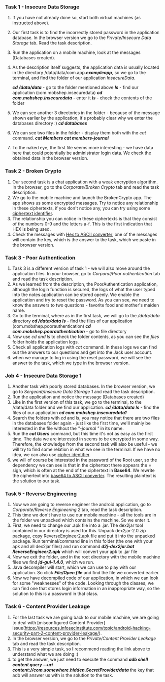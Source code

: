 ### Task 1 - Insecure Data Storage
1. If you have not already done so, start both virtual machines (as instructed above).
2. Our first task is to find the incorrectly stored password in the application database. In the browser version we go to the *Private/Insecure Data Storage* tab. Read the task description. 
3. Run the application on a mobile machine, look at the messages (Databases created).
4. As the description itself suggests, the application data is usually located in the directory /data/data/com.app.***exampleapp***, so we go to the terminal, and find the folder of our application *InsecureData*.
	
	***cd /data/data*** - go to the folder mentioned above
	***ls*** - find our application (com.mobshep.insecuredata)
	***cd com.mobshep.insecuredata*** - enter it
	***ls*** - check the contents of the folder
5. We can see another 3 directories in the folder - because of the message shown earlier by the application, it's probably clear why we enter the databases directory :)
	***cd databases***
6. We can see two files in the folder - display them both with the *cat* command.
	***cat Members***
	***cat members-journal***
7. To the naked eye, the first file seems more interesting - we have data here that could potentially be administrator login data. We check the obtained data in the browser version.
### Task 2 - Broken Crypto
1. Our second task is a chat application with a weak encryption algorithm. In the browser, go to the *Corporate/Broken Crypto* tab and read the task description. 
2. We go to the mobile machine and launch the BrokenCrypto app. The app shows us some encrypted messages. Try to notice any relationship in these ciphertexts, if you don't notice any, you can try using some [ciphertext identifier](https://www.boxentriq.com/code-breaking/cipher-identifier). 
3. The relationship you can notice in these ciphertexts is that they consist of the numbers 0-9 and the letters a-f. This is the first indication that HEX is being used.
4. Check the messages with [Hex to ASCII converter](https://www.rapidtables.com/convert/number/hex-to-ascii.html), one of the messages will contain the key, which is the answer to the task, which we paste in the browser version. 
### Task 3 - Poor Authentication
1. Task 3 is a different version of task 1 - we will also move around the application files. In your browser, go to *Corporal/Poor authentication* tab and read the task description. 
2. As we learned from the description, the PoorAuthentication application, although the login function is secured, the logs of what the user typed into the notes application can be stored openly. We enable the application and try to reset the password. As you can see, we need to know the answers to two questions - favorite food and mother's maiden name. 
3. Go to the terminal, where as in the first task, we will go to the */data/data* directory
	***cd /data/data***
	***ls*** - find the files of our application (com.mobshep.poorauthentication)
	***cd com.mobshep.poorauthentication*** - go to file directory
4. Now use *cd and ls* to check the folder contents, as you can see the *files* folder holds the application logs. 
5. Check all application logs with *cat* command. In these logs we can find out the answers to our questions and get into the Jack user account. 
6. when we manage to log in using the reset password, we will see the answer to the task, which we type in the browser version. 
### Job 4 - Insecure Data Storage 1
1. Another task with poorly stored databases. In the browser version, we go to *Sergeant/Insecure Data Storage 1* and read the task description. 
2. Run the application and notice the message (Databases created)
3. Like in the first version of this task, we go to the terminal, to the /data/data folder and we find our application. 
	***cd /data/data***
	***ls*** - find the files of our application
	***cd com.mobshep.insecuredata1***
4. Search the folders with *cd* and *ls*, you may notice that there are two files in the databases folder again - just like the first time, we'll mainly be interested in the file without the *"-journal "* in its name. 
5. Run the ***cat Users*** command, but this time it's not as easy as the first time. The data we are interested in seems to be encrypted in some way. Therefore, the knowledge from the second task will also be useful - we will try to find some relation in what we see in the terminal. If we have no idea, we can also use [cipher identifier](https://www.boxentriq.com/code-breaking/cipher-identifier). 
6. we will of course be interested in the password of the Root user, so the dependency we can see is that in the ciphertext there appears the = sign, which is often at the end of the ciphertext in **Base64**. We rewrite the ciphertext into [base64 to ASCII converter](http://practicalcryptography.com/ciphers/base64-cipher/). The resulting plaintext is the solution to our task. 
### Task 5 - Reverse Engineering
1. Now we are going to reverse engineer the android application, go to *Corporate/Reverse Engineering 2* tab, read the task description. 
2. This time we don't have to use our mobile machine - all the tools are in the folder we unpacked which contains the machine. So we enter it.
3. First, we need to change our .apk file into a .jar. The dex2jar tool contained in our directory is used for this. Unpack dex2jar-2.0.zip package, copy ReverseEngineer2.apk file and put it into the unpacked package. Run terminal/command line in this folder (the one with your apk and all dex2jar files) and run command ***d2j-dex2jar.bat ReverseEngineer2.apk*** which will convert your apk to .jar file
4. Now we exit the folder, and in the root directory with the mobile machine files we find ***jd-gui-1.4.0***, which we run. 
5. Java decompiler will start, which we can use to play with our application. So click ***File/Open file*** and find the file we converted earlier. 
6. Now we have decompiled code of our application, in which we can look for some "weaknesses" of the code. Looking through the classes, we can find one that stores login information in an inappropriate way, so the solution to this is a password in that class. 
### Task 6 - Content Provider Leakage
1. For the last task we are going back to our mobile machine, we are going to deal with [misconfigured Content Provider] issue(https://resources.infosecinstitute.com/topic/android-hacking-security-part-2-content-provider-leakage/). 
2. In the browser version, we go to the *Private/Content Provider Leakage* tab and read the task description.
3. This is a very simple task, so I recommend reading the link above to understand what we are doing :)
4. to get the answer, we just need to execute the command 
	***adb shell content query --uri content://com.somewhere.hidden.SecretProvider/data***
the key that adb will answer us with is the solution to the task. 
